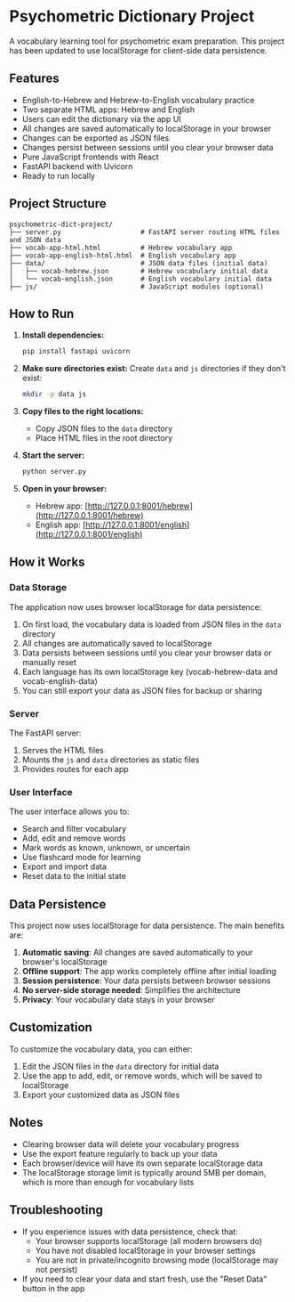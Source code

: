 # Psychometric Dictionary Project

A vocabulary learning tool for psychometric exam preparation. This project has been updated to use localStorage for client-side data persistence.

## Features
- English-to-Hebrew and Hebrew-to-English vocabulary practice
- Two separate HTML apps: Hebrew and English
- Users can edit the dictionary via the app UI
- All changes are saved automatically to localStorage in your browser
- Changes can be exported as JSON files
- Changes persist between sessions until you clear your browser data
- Pure JavaScript frontends with React
- FastAPI backend with Uvicorn
- Ready to run locally

## Project Structure
```
psychometric-dict-project/
├── server.py                    # FastAPI server routing HTML files and JSON data
├── vocab-app-html.html          # Hebrew vocabulary app
├── vocab-app-english-html.html  # English vocabulary app
├── data/                        # JSON data files (initial data)
│   ├── vocab-hebrew.json        # Hebrew vocabulary initial data
│   └── vocab-english.json       # English vocabulary initial data
├── js/                          # JavaScript modules (optional)
```

## How to Run
1. **Install dependencies:**
   ```bash
   pip install fastapi uvicorn
   ```

2. **Make sure directories exist:**
   Create `data` and `js` directories if they don't exist:
   ```bash
   mkdir -p data js
   ```

3. **Copy files to the right locations:**
   - Copy JSON files to the `data` directory
   - Place HTML files in the root directory

4. **Start the server:**
   ```bash
   python server.py
   ```

5. **Open in your browser:**
   - Hebrew app: [http://127.0.0.1:8001/hebrew](http://127.0.0.1:8001/hebrew)
   - English app: [http://127.0.0.1:8001/english](http://127.0.0.1:8001/english)

## How it Works

### Data Storage
The application now uses browser localStorage for data persistence:
1. On first load, the vocabulary data is loaded from JSON files in the `data` directory
2. All changes are automatically saved to localStorage
3. Data persists between sessions until you clear your browser data or manually reset
4. Each language has its own localStorage key (vocab-hebrew-data and vocab-english-data)
5. You can still export your data as JSON files for backup or sharing

### Server
The FastAPI server:
1. Serves the HTML files
2. Mounts the `js` and `data` directories as static files
3. Provides routes for each app

### User Interface
The user interface allows you to:
- Search and filter vocabulary
- Add, edit and remove words
- Mark words as known, unknown, or uncertain
- Use flashcard mode for learning
- Export and import data
- Reset data to the initial state

## Data Persistence
This project now uses localStorage for data persistence. The main benefits are:

1. **Automatic saving**: All changes are saved automatically to your browser's localStorage
2. **Offline support**: The app works completely offline after initial loading
3. **Session persistence**: Your data persists between browser sessions
4. **No server-side storage needed**: Simplifies the architecture
5. **Privacy**: Your vocabulary data stays in your browser

## Customization
To customize the vocabulary data, you can either:
1. Edit the JSON files in the `data` directory for initial data
2. Use the app to add, edit, or remove words, which will be saved to localStorage
3. Export your customized data as JSON files

## Notes
- Clearing browser data will delete your vocabulary progress
- Use the export feature regularly to back up your data
- Each browser/device will have its own separate localStorage data
- The localStorage storage limit is typically around 5MB per domain, which is more than enough for vocabulary lists

## Troubleshooting
- If you experience issues with data persistence, check that:
  - Your browser supports localStorage (all modern browsers do)
  - You have not disabled localStorage in your browser settings
  - You are not in private/incognito browsing mode (localStorage may not persist)
- If you need to clear your data and start fresh, use the "Reset Data" button in the app
